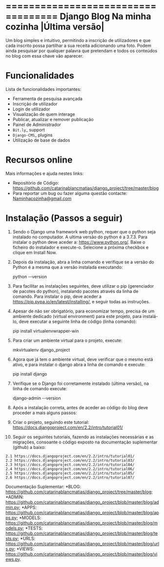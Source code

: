 ===================================
Django Blog Na minha cozinha |Última versão|
===================================

Um blog simples e intuitivo, permitindo a inscrição de utilizadores e que cada inscrito possa partilhar a sua receita adicionando uma foto.
Podem ainda pesquisar por qualquer palavra que pretendam e todos os conteúdos no blog com essa chave vão aparecer.


Funcionalidades
========

Lista de funcionalidades importantes:

* Ferramenta de pesquisa avançada
* Inscrição de utilizador
* Login de utilizador
* Visualização de quem interage
* Publicar, atualizar e remover publicação
* Painel de Administrador
* `Bit.ly`_ support
* `Django-CMS`_ plugins
* Utilização de base de dados

Recursos online
================

Mais informações e ajuda nestes links:

* Repositório de Código: https://github.com/catarinablancmatias/django_project/tree/master/blog
* Para reportar um bug ou fazer alguma questão contacte: Naminhacozinha@gmail.com

Instalação (Passos a seguir)
========

1. Sendo o Django uma framework web python, requer que o python seja instalado no computador. A ultima versão do python é a 3.7.3.
Para instalar o python deve aceder a: https://www.python.org/.
Baixe o ficheiro do instalador e execute-o. Selecione a próxima checkbox e clique em Install Now.

2. Depois da instalação, abra a linha comando e verifique se a versão do Python é a mesma que a versão instalada executando:

    python --version

3. Para facilitar as instalações seguintes, deve utilizar o pip (gerenciador de pacotes do python), instalando pacotes através da linha de comando.
Para instalar o pip, deve aceder a https://pip.pypa.io/en/latest/installing/, e seguir todas as instruções.

4. Apesar de não ser obrigatório, para economizar tempo, precisa de um ambiente dedicado (virtual environment) para este projeto, para instalá-lo, deve executar a seguinte linha de código (linha comando):
    
    pip install virtualenvwrapper-win

5. Para criar um ambiente virtual para o projeto, execute: 

    mkvirtualenv django_project

6. Agora que já tem o ambiente virtual, deve verificar que o mesmo está ativo, e para instalar o django abra a linha de comando e execute: 

    pip install django

7. Verifique se o Django foi corretamente instalado (última versão), na linha de comando execute:

    django-admin --version

8. Após a instalação correta, antes de aceder ao código do blog deve proceder a mais alguns passos:
  1. Criar o projeto, seguindo este tutorial: https://docs.djangoproject.com/en/2.2/intro/tutorial01/
  2. Seguir os seguintes tutoriais, fazendo as instalações necessárias e as migrações, consoante o código exposto na documentação suplementar (github) a baixo:
  
    2.1 https://docs.djangoproject.com/en/2.2/intro/tutorial01/
    2.2 https://docs.djangoproject.com/en/2.2/intro/tutorial03/
    2.3 https://docs.djangoproject.com/en/2.2/intro/tutorial04/
    2.4 https://docs.djangoproject.com/en/2.2/intro/tutorial06/
    2.5 https://docs.djangoproject.com/en/2.2/intro/tutorial05/
    2.6 https://docs.djangoproject.com/en/2.2/intro/tutorial07/

Documentação Suplementar:
  *BLOG: https://github.com/catarinablancmatias/django_project/tree/master/blog; 
  *ADMIN: https://github.com/catarinablancmatias/django_project/blob/master/blog/admin.py;
  *APPS: https://github.com/catarinablancmatias/django_project/blob/master/blog/apps.py;
  *MODELS: https://github.com/catarinablancmatias/django_project/blob/master/blog/models.py;
  *TESTS: https://github.com/catarinablancmatias/django_project/blob/master/blog/tests.py;
  *URLS: https://github.com/catarinablancmatias/django_project/blob/master/blog/urls.py;
  *VIEWS: https://github.com/catarinablancmatias/django_project/blob/master/blog/views.py.
